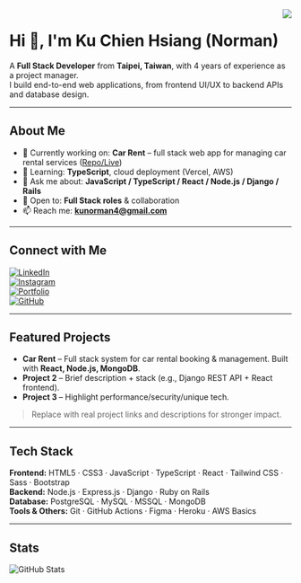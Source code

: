 <img align="right" src="https://github-readme-stats.vercel.app/api?username=NormanKu&show_icons=true&icon_color=CE1D2D&text_color=718096&bg_color=ffffff&hide_title=true" />

# Hi 👋, I'm Ku Chien Hsiang (Norman)

A **Full Stack Developer** from **Taipei, Taiwan**, with 4 years of experience as a project manager.  
I build end-to-end web applications, from frontend UI/UX to backend APIs and database design.

---

## About Me
- 🔭 Currently working on: **Car Rent** – full stack web app for managing car rental services ([Repo/Live](#))
- 🌱 Learning: **TypeScript**, cloud deployment (Vercel, AWS)
- 💬 Ask me about: **JavaScript / TypeScript / React / Node.js / Django / Rails**
- 🤝 Open to: **Full Stack roles** & collaboration
- 📫 Reach me: **kunorman4@gmail.com**

---

## Connect with Me
[![LinkedIn](https://img.shields.io/badge/LinkedIn-0A66C2?logo=linkedin&logoColor=white)](https://www.linkedin.com/in/norman-ku-dev/)  
[![Instagram](https://img.shields.io/badge/Instagram-E4405F?logo=instagram&logoColor=white)](https://instagram.com/kunorman)  
[![Portfolio](https://img.shields.io/badge/Portfolio-000000?logo=vercel&logoColor=white)](#)  
[![GitHub](https://img.shields.io/badge/GitHub-181717?logo=github&logoColor=white)](https://github.com/NormanKu)

---

## Featured Projects
- **Car Rent** – Full stack system for car rental booking & management. Built with **React, Node.js, MongoDB**.  
- **Project 2** – Brief description + stack (e.g., Django REST API + React frontend).  
- **Project 3** – Highlight performance/security/unique tech.  

> Replace with real project links and descriptions for stronger impact.

---

## Tech Stack
**Frontend:** HTML5 · CSS3 · JavaScript · TypeScript · React · Tailwind CSS · Sass · Bootstrap  
**Backend:** Node.js · Express.js · Django · Ruby on Rails  
**Database:** PostgreSQL · MySQL · MSSQL · MongoDB  
**Tools & Others:** Git · GitHub Actions · Figma · Heroku · AWS Basics  

---

## Stats
![GitHub Stats](https://github-readme-stats.vercel.app/api?username=NormanKu&show_icons=true&hide_title=true)
